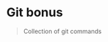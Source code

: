 # Git bonus

> Collection of git commands

<!-- inject:toc -->
<!-- endinject -->

<!-- inject:content -->
<!-- endinject -->
